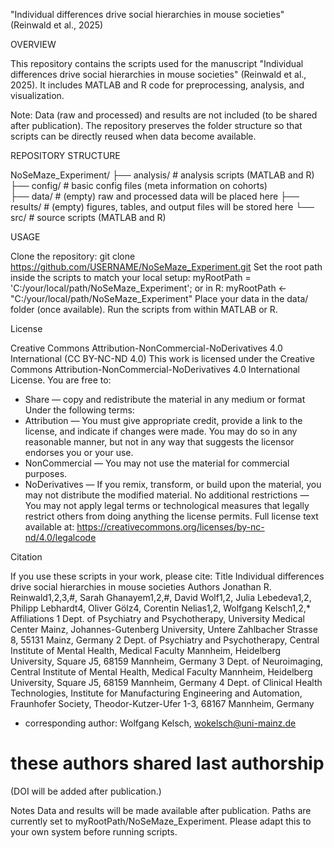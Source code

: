 "Individual differences drive social hierarchies in mouse societies" (Reinwald et al., 2025)

OVERVIEW

This repository contains the scripts used for the manuscript "Individual differences drive social hierarchies in mouse societies" (Reinwald et al., 2025).
It includes MATLAB and R code for preprocessing, analysis, and visualization.

Note: Data (raw and processed) and results are not included (to be shared after publication).
The repository preserves the folder structure so that scripts can be directly reused when data become available.

REPOSITORY STRUCTURE

NoSeMaze_Experiment/
├── analysis/            # analysis scripts (MATLAB and R)
├── config/              # basic config files (meta information on cohorts)       
├── data/                # (empty) raw and processed data will be placed here
├── results/             # (empty) figures, tables, and output files will be stored here
└── src/                 # source scripts (MATLAB and R)

USAGE

Clone the repository:
git clone https://github.com/USERNAME/NoSeMaze_Experiment.git
Set the root path inside the scripts to match your local setup:
myRootPath = 'C:/your/local/path/NoSeMaze_Experiment';
or in R:
myRootPath <- "C:/your/local/path/NoSeMaze_Experiment"
Place your data in the data/ folder (once available).
Run the scripts from within MATLAB or R.

License

Creative Commons Attribution-NonCommercial-NoDerivatives 4.0 International (CC BY-NC-ND 4.0)
This work is licensed under the Creative Commons Attribution-NonCommercial-NoDerivatives 4.0 International License.
You are free to:
  - Share — copy and redistribute the material in any medium or format
Under the following terms:
  - Attribution — You must give appropriate credit, provide a link to the license, and indicate if changes were made. 
    You may do so in any reasonable manner, but not in any way that suggests the licensor endorses you or your use.
  - NonCommercial — You may not use the material for commercial purposes.
  - NoDerivatives — If you remix, transform, or build upon the material, you may not distribute the modified material.
No additional restrictions — You may not apply legal terms or technological measures that legally restrict others 
from doing anything the license permits.
Full license text available at:
https://creativecommons.org/licenses/by-nc-nd/4.0/legalcode


Citation

If you use these scripts in your work, please cite:
Title
Individual differences drive social hierarchies in mouse societies 
Authors 
Jonathan R. Reinwald1,2,3,#, Sarah Ghanayem1,2,#, David Wolf1,2, Julia Lebedeva1,2, Philipp Lebhardt4, Oliver Gölz4, Corentin Nelias1,2, Wolfgang Kelsch1,2,*
Affiliations
1 Dept. of Psychiatry and Psychotherapy, University Medical Center Mainz, Johannes-Gutenberg University, Untere Zahlbacher Strasse 8, 55131 Mainz, Germany
2 Dept. of Psychiatry and Psychotherapy, Central Institute of Mental Health, Medical Faculty Mannheim, Heidelberg University, Square J5, 68159 Mannheim, Germany
3 Dept. of Neuroimaging, Central Institute of Mental Health, Medical Faculty Mannheim, Heidelberg University, Square J5, 68159 Mannheim, Germany
4 Dept. of Clinical Health Technologies, Institute for Manufacturing Engineering and Automation, Fraunhofer Society, Theodor-Kutzer-Ufer 1-3, 68167 Mannheim, Germany
* corresponding author: Wolfgang Kelsch, wokelsch@uni-mainz.de 
# these authors shared last authorship 
(DOI will be added after publication.)

Notes
Data and results will be made available after publication.
Paths are currently set to myRootPath/NoSeMaze_Experiment.
Please adapt this to your own system before running scripts.
